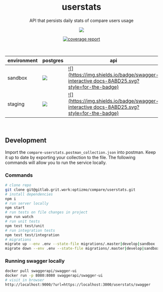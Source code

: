 <div align="center">

<h1>userstats</h1>
<p>API that persists daily stats of compare users usage</p>

<a href="https://gitlab.grit.work/optizmo/compare/userstats/commits/master"><img  src="https://gitlab.grit.work/optizmo/compare/userstats/badges/master/pipeline.svg" /></a>


<a href="https://gitlab.grit.work/optizmo/compare/userstats/commits/master"><img alt="coverage report" src="https://gitlab.grit.work/optizmo/compare/userstats/badges/master/coverage.svg" /></a>

<p>&nbsp;</p>

</div>


environment | postgres | api
--- | --- | ---
sandbox | [![](https://img.shields.io/badge/pgweb-url-36688E.svg?style=for-the-badge)](compare:VEakjffZXBFdp@compare-job.cvrjrkdqsiqf.us-west-2.rds.amazonaws.com:5432/compare) | [![](https://img.shields.io/badge/swagger-interactive docs-8ABD25.svg?style=for-the-badge)](http://petstore.swagger.io/?url=https://svr-compare.optizmo.grit.ninja/userstats/swagger)
staging | [![](https://img.shields.io/badge/pgweb-url-36688E.svg?style=for-the-badge)](compare:V35kgfFxX9Fdp@compare-job.cwvyfiiiv5fp.us-west-2.rds.amazonaws.com:5432/compare) | [![](https://img.shields.io/badge/swagger-interactive docs-8ABD25.svg?style=for-the-badge)](http://petstore.swagger.io/?url=https://svr-compare.optizmo.grit.run/userstats/swagger)

<p>&nbsp;</p>

## Development
Import the `compare-userstats.postman_collection.json` into postman. Keep it up to date by exporting your collection to the file.
The following commands will allow you to run the service locally.  

### Commands
```bash
# clone repo
git clone git@gitlab.grit.work:optizmo/compare/userstats.git
# install dependencies
npm i
# run server locally
npm start
# run tests on file changes in project
npm run watch
# run unit tests
npm test test/unit
# run integration tests
npm test test/integration
# migrations
migrate up --env .env --state-file migrations/.master|develop|sandbox
migrate down --env .env --state-file migrations/.master|develop|sandbox
```

### Running swagger locally

```bash
docker pull swaggerapi/swagger-ui
docker run -p 8080:8080 swaggerapi/swagger-ui
# visit in browser
http://localhost:9000/?url=https://localhost:3000/userstats/swagger
```
